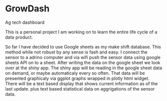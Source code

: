 # GrowDash
Ag tech dashboard

This is a personal project I am working on to learn the entire life cycle of a data product. 

So far I have decided to use Google sheets as my make shift database. This method while not robust by any sense is fash and easy. I connect the sensor to a adrino computer and via wifi push the sensor data using google sheets API on to a sheet. After writing the data on the google sheet we look over at the shiny app. The shiny app will be reading in the google sheet data on demand, or maybe automaticaly every so often. That data will be presented graphicaly via ggplot graphs wrapped in plotly html widget. There will be a text based display that shows current information as of the last update. plus text based statistical data on aggrigations of the sensor data. 
